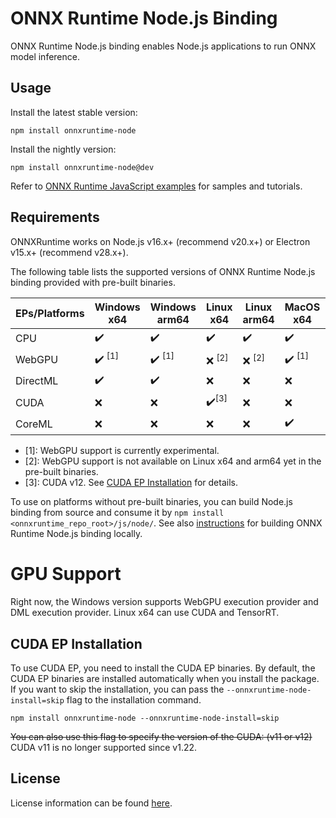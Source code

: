 # ONNX Runtime Node.js Binding

ONNX Runtime Node.js binding enables Node.js applications to run ONNX model inference.

## Usage

Install the latest stable version:

```
npm install onnxruntime-node
```

Install the nightly version:

```
npm install onnxruntime-node@dev
```

Refer to [ONNX Runtime JavaScript examples](https://github.com/microsoft/onnxruntime-inference-examples/tree/main/js) for samples and tutorials.

## Requirements

ONNXRuntime works on Node.js v16.x+ (recommend v20.x+) or Electron v15.x+ (recommend v28.x+).

The following table lists the supported versions of ONNX Runtime Node.js binding provided with pre-built binaries.

| EPs/Platforms | Windows x64        | Windows arm64      | Linux x64          | Linux arm64        | MacOS x64          | MacOS arm64        |
| ------------- | ------------------ | ------------------ | ------------------ | ------------------ | ------------------ | ------------------ |
| CPU           | ✔️                 | ✔️                 | ✔️                 | ✔️                 | ✔️                 | ✔️                 |
| WebGPU        | ✔️ <sup>\[1]</sup> | ✔️ <sup>\[1]</sup> | ❌ <sup>\[2]</sup> | ❌ <sup>\[2]</sup> | ✔️ <sup>\[1]</sup> | ✔️ <sup>\[1]</sup> |
| DirectML      | ✔️                 | ✔️                 | ❌                 | ❌                 | ❌                 | ❌                 |
| CUDA          | ❌                 | ❌                 | ✔️<sup>\[3]</sup>  | ❌                 | ❌                 | ❌                 |
| CoreML        | ❌                 | ❌                 | ❌                 | ❌                 | ✔️                 | ✔️                 |

- \[1]: WebGPU support is currently experimental.
- \[2]: WebGPU support is not available on Linux x64 and arm64 yet in the pre-built binaries.
- \[3]: CUDA v12. See [CUDA EP Installation](#cuda-ep-installation) for details.

To use on platforms without pre-built binaries, you can build Node.js binding from source and consume it by `npm install <onnxruntime_repo_root>/js/node/`. See also [instructions](https://onnxruntime.ai/docs/build/inferencing.html#apis-and-language-bindings) for building ONNX Runtime Node.js binding locally.

# GPU Support

Right now, the Windows version supports WebGPU execution provider and DML execution provider. Linux x64 can use CUDA and TensorRT.

## CUDA EP Installation

To use CUDA EP, you need to install the CUDA EP binaries. By default, the CUDA EP binaries are installed automatically when you install the package. If you want to skip the installation, you can pass the `--onnxruntime-node-install=skip` flag to the installation command.

```
npm install onnxruntime-node --onnxruntime-node-install=skip
```

~~You can also use this flag to specify the version of the CUDA: (v11 or v12)~~ CUDA v11 is no longer supported since v1.22.

## License

License information can be found [here](https://github.com/microsoft/onnxruntime/blob/main/README.md#license).
